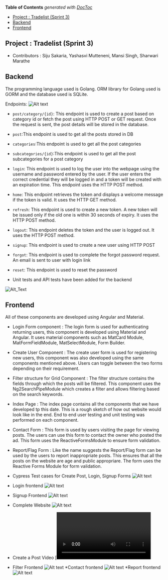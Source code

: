 <!-- START doctoc generated TOC please keep comment here to allow auto update -->
<!-- DON'T EDIT THIS SECTION, INSTEAD RE-RUN doctoc TO UPDATE -->
**Table of Contents**  *generated with [DocToc](https://github.com/thlorenz/doctoc)*

- [Project : Tradelist (Sprint 3)](#project--tradelist-sprint-3)
- [Backend](#backend)
- [Frontend](#frontend)

<!-- END doctoc generated TOC please keep comment here to allow auto update -->

## Project : Tradelist (Sprint 3)
* Contributors : Siju Sakaria, Yashasvi Mutteneni, Mansi Singh, Sharwari Marathe

## Backend 
The programming language used is Golang. ORM library for Golang used is GORM and the database used is SQLite.

Endpoints: ![Alt text](endpoints.png)

* `post/category/{id}`: This endpoint is used to create a post based on category id or fetch the post using HTTP POST or GET request. 
   Once the request is sent, the post details will be stored in the database.
* `post`:This endpoint is used to get all the posts stored in DB
* `categories`:This endpoint is used to get all the post categories
* `subcategories/{id}`:This endpoint is used to get all the post subcategories for a post category
* `login`: This endpoint is used to log the user into the webpage using the username and password entered by the user. If the user enters the correct credential they will be logged in and a token will be created with an expiration time. This endpoint uses the HTTP POST method.
* `home`: This endpoint retrieves the token and displays a welcome message if the token is valid. It uses the HTTP GET method.
* `refresh`: This endpoint is used to create a new token. A new token will be issued only if the old one is within 30 seconds of expiry. It uses the HTTP POST method.
* `logout`: This endpoint deletes the token and the user is logged out. It uses the HTTP POST method.
* `signup`: This endpoint is used to create a new user using HTTP POST
* `forgot`: This endpoint is used to complete the forgot password request. An email is sent to user with login link
* `reset`: This endpoint is used to reset the password

* Unit tests and API tests have been added for the backend

![Alt_Text](backend_tests.png)


## Frontend
All of these components are developed using Angular and Material.
* Login Form component : The login form is used for authenticating returning users, this component is developed using Material and Angular. It uses material components such as MatCard Module, MatFormFieldModule, MatSelectModule, Form Builder. 
* Create User Component : The create user form is used for registering new users, this component was also developed using the same components mentioned above. Users can toggle between the two forms depending on their requirement.
* Filter structure for Grid Component : The filter structure contains the fields through which the posts will be filtered. This component uses the Ng2SearchPipeModule which creates a filter and allows filtering based on the search keywords. 
* Index Page : The index page contains all the components that we have developed tp this date. This is a rough sketch of how out website would look like in the end. End to end user testing and unit testing was performed on each component. 
* Contact Form : This form is used by users visiting the page for viewing posts. The users can use this form to contact the owner who posted the ad. This form uses the ReactiveFormsModule to ensure form validation. 
* Report/Flag Form : Like the name suggests the Report/Flag form can be used by the users to report inappropriate posts. This ensures that all the posts on the website are age and public appropriare. The form uses the Reactive Forms Module for form validation.

* Cypress Test cases for Create Post, Login, Signup Forms
![Alt text](cypresstest2.png)
* Login frontend
![Alt text](Login.png)
* Signup Frontend
![Alt text](Signup.png)
* Complete Website
![Alt text](WebsiteFrontEnd.png)
* Create a Post Video 
[![Watch the video](CreateAPost.mov)

* Filter Frontend
![Alt text](Filter.png)
*Contact frontend
![Alt text](Contact.png)
*Report frontend
![Alt text](Report.png)
